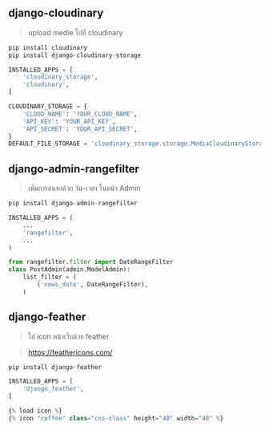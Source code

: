 ## django-cloudinary
> upload medie ไปที่ cloudinary
```python
pip install cloudinary
pip install django-cloudinary-storage
```
```python
INSTALLED_APPS = [
    'cloudinary_storage',
    'cloudinary',
]
```
```python
CLOUDINARY_STORAGE = {
    'CLOUD_NAME': 'YOUR_CLOUD_NAME',
    'API_KEY': 'YOUR_API_KEY',
    'API_SECRET': 'YOUR_API_SECRET',
}
DEFAULT_FILE_STORAGE = 'cloudinary_storage.storage.MediaCloudinaryStorage'
```
## django-admin-rangefilter
> เพิ่มการค้นหาด้วย วัน-เวลา ในหน้า Admin
```python
pip install django-admin-rangefilter
```
```python
INSTALLED_APPS = (
    ...
    'rangefilter',
    ...
)
```
```python
from rangefilter.filter import DateRangeFilter
class PostAdmin(admin.ModelAdmin):
    list_filter = (
        ('news_date', DateRangeFilter),
    )
```
## django-feather
> ใส่ icon หน้าเว็บด้วย feather

> https://feathericons.com/
```python
pip install django-feather
```
```python
INSTALLED_APPS = [
    'django_feather',
]
```
```python
{% load icon %}
{% icon "coffee" class="css-class" height="40" width="40" %}
```
